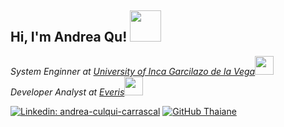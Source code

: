<h2> Hi, I'm Andrea Qu! <img src="https://media.giphy.com/media/mGcNjsfWAjY5AEZNw6/giphy.gif" width="50"></h2>

<p><em>System Enginner at <a href="http://www.unb.br">University of Inca Garcilazo de la Vega</a><img src="https://media.giphy.com/media/fYSnHlufseco8Fh93Z/giphy.gif" width="30"></br>Developer Analyst at <a href="https://www.everis.com/peru/es/home-peru">Everis</a><img src="https://media.giphy.com/media/WUlplcMpOCEmTGBtBW/giphy.gif" width="30">
</em></p>


[![Linkedin: andrea-culqui-carrascal](https://img.shields.io/badge/-thaianebraga-blue?style=flat-square&logo=Linkedin&logoColor=white&link=https://www.linkedin.com/in/andrea-culqui-carrascal/)](https://www.linkedin.com/in/andrea-culqui-carrascal/)
[![GitHub Thaiane](https://img.shields.io/github/followers/thaiane?label=follow&style=social)](https://github.com/Thaiane)
